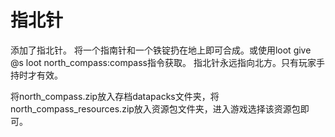 # 指北针
添加了指北针。
将一个指南针和一个铁锭扔在地上即可合成。或使用loot give @s loot north_compass:compass指令获取。
指北针永远指向北方。只有玩家手持时才有效。

将north_compass.zip放入存档datapacks文件夹，将north_compass_resources.zip放入资源包文件夹，进入游戏选择该资源包即可。
